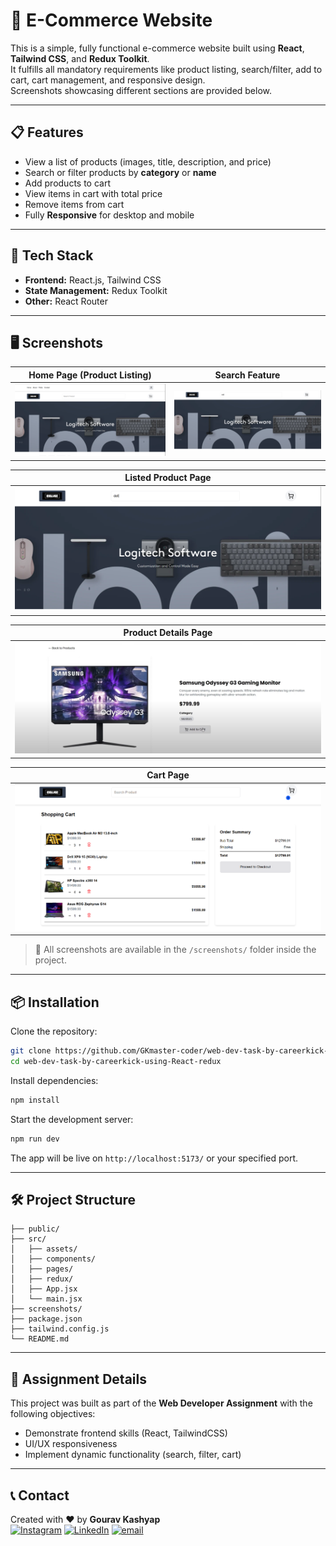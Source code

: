 # 🛒 E-Commerce Website

This is a simple, fully functional e-commerce website built using **React**, **Tailwind CSS**, and **Redux Toolkit**.  
It fulfills all mandatory requirements like product listing, search/filter, add to cart, cart management, and responsive design.  
Screenshots showcasing different sections are provided below.

---

## 📋 Features

- View a list of products (images, title, description, and price)
- Search or filter products by **category** or **name**
- Add products to cart
- View items in cart with total price
- Remove items from cart
- Fully **Responsive** for desktop and mobile

---

## 🚀 Tech Stack

- **Frontend:** React.js, Tailwind CSS
- **State Management:** Redux Toolkit
- **Other:** React Router

---

## 🖥️ Screenshots

| Home Page (Product Listing) | Search Feature |
|:----------------------------:|:---------------------:|
| ![Home Page](./new-web/screenshots/homepage.png) | ![Search ](./new-web/screenshots/searchproduct.png) |


| Listed Product Page |
|:---------:|
| ![Listed Product Page](./new-web/screenshots/searchproduct.png) |

| Product Details Page |
|:---------:|
| ![Product Details Page](./new-web/screenshots/single-product.png) |

| Cart Page |                                                
|:---------:|
| ![Cart Page](./new-web/screenshots/cart.png) |

> 📂 All screenshots are available in the `/screenshots/` folder inside the project.

---

## 📦 Installation

Clone the repository:

```bash
git clone https://github.com/GKmaster-coder/web-dev-task-by-careerkick-using-React-redux.git
cd web-dev-task-by-careerkick-using-React-redux
```

Install dependencies:

```bash
npm install
```

Start the development server:

```bash
npm run dev
```

The app will be live on `http://localhost:5173/` or your specified port.

---


## 🛠️ Project Structure

```new-web
├── public/
├── src/
│   ├── assets/
│   ├── components/
│   ├── pages/
│   ├── redux/
│   ├── App.jsx
│   └── main.jsx
├── screenshots/
├── package.json
├── tailwind.config.js
└── README.md
```

---

## 📄 Assignment Details

This project was built as part of the **Web Developer Assignment** with the following objectives:

- Demonstrate frontend skills (React, TailwindCSS)
- UI/UX responsiveness
- Implement dynamic functionality (search, filter, cart)


---

## 📞 Contact

Created with ❤️ by **Gourav Kashyap**  
[![Instagram](https://img.shields.io/badge/Instagram-%23E4405F.svg?logo=Instagram&logoColor=white)](https://instagram.com/gouravkashyap2468)
[![LinkedIn](https://img.shields.io/badge/LinkedIn-%230077B5.svg?logo=linkedin&logoColor=white)](https://linkedin.com/in/gourav-kashyap-0241722a3) 
[![email](https://img.shields.io/badge/Email-D14836?logo=gmail&logoColor=white)](mailto:gouravkashyap2468@gmail.com) 
